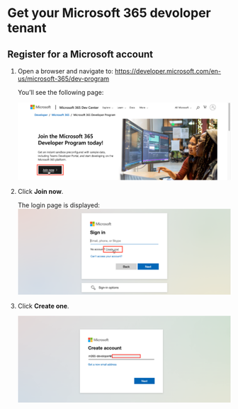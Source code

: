 # Get your Microsoft 365 devoloper tenant

## Register for a Microsoft account

1. Open a browser and navigate to: https://developer.microsoft.com/en-us/microsoft-365/dev-program

    You’ll see the following page:

   ![m365-dev](images/02/m365-dev01.png "Join M365 Dev")

1. Click **Join now**.

    The login page is displayed:
![m365-dev](images/02/m365-dev02.png "Join M365 Dev")

1. Click **Create one**.
   
   ![m365-dev](images/02/m365-dev03.png "Join M365 Dev")
